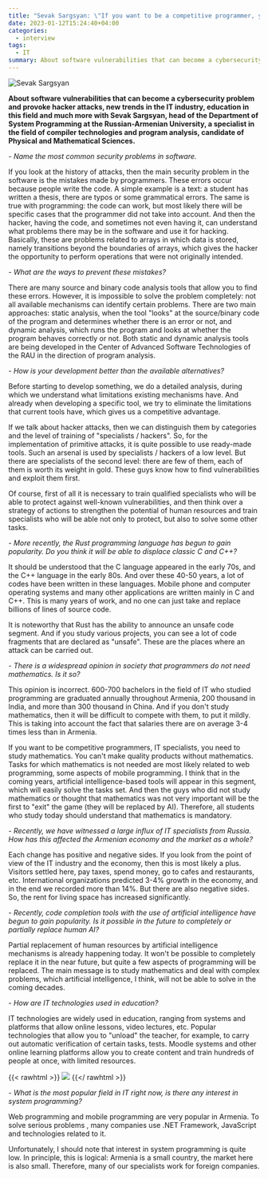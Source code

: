 ```yaml
---
title: "Sevak Sargsyan: \"If you want to be a competitive programmer, you need to study mathematics\""
date: 2023-01-12T15:24:40+04:00
categories:
  - interview
tags:
  - IT
summary: About software vulnerabilities that can become a cybersecurity problem and provoke hacker attacks, new trends in the IT industry, education in this area and much more, we talked with the head of the RAU System Programming Department Sevak Sargsyan.
---
```


![Sevak Sargsyan](/images/sevak-sargsyan-interview/main.webp)

**About software vulnerabilities that can become a cybersecurity problem and provoke hacker
attacks, new trends in the IT industry, education in this field and much more with Sevak Sargsyan, head of the Department of
System Programming at the Russian-Armenian University, a specialist in the field of compiler technologies and
program analysis, candidate of Physical and Mathematical Sciences.**

_- Name the most common security problems in software._

If you look at the history of attacks, then the main security problem in the software is the mistakes made by
programmers. These errors occur because people write the code. A simple example is a text: a student has written a
thesis, there are typos or some grammatical errors. The same is true with programming: the code can work, but most
likely there will be specific cases that the programmer did not take into account. And then the hacker, having the code,
and sometimes not even having it, can understand what problems there may be in the software and use it for hacking.
Basically, these are problems related to arrays in which data is stored, namely transitions beyond the boundaries of
arrays, which gives the hacker the opportunity to perform operations that were not originally intended.

_- What are the ways to prevent these mistakes?_

There are many source and binary code analysis tools that allow you to find these errors. However, it is impossible to
solve the problem completely: not all available mechanisms can identify certain problems. There are two main approaches:
static analysis, when the tool "looks" at the source/binary code of the program and determines whether there is an error
or not, and dynamic analysis, which runs the program and looks at whether the program behaves correctly or not. Both
static and dynamic analysis tools are being developed in the Center of Advanced Software Technologies of the RAU in the
direction of program analysis.

_- How is your development better than the available alternatives?_

Before starting to develop something, we do a detailed analysis, during which we understand what limitations existing
mechanisms have. And already when developing a specific tool, we try to eliminate the limitations that current tools
have, which gives us a competitive advantage.

If we talk about hacker attacks, then we can distinguish them by categories and the level of training of "specialists /
hackers". So, for the implementation of primitive attacks, it is quite possible to use ready-made tools. Such an arsenal
is used by specialists / hackers of a low level. But there are specialists of the second level: there are few of them,
each of them is worth its weight in gold. These guys know how to find vulnerabilities and exploit them first.

Of course, first of all it is necessary to train qualified specialists who will be able to protect against well-known
vulnerabilities, and then think over a strategy of actions to strengthen the potential of human resources and train
specialists who will be able not only to protect, but also to solve some other tasks.

_- More recently, the Rust programming language has begun to gain popularity. Do you think it will be able to displace
classic C and C++?_

It should be understood that the C language appeared in the early 70s, and the C++ language in the early 80s. And over
these 40-50 years, a lot of codes have been written in these languages. Mobile phone and computer operating systems and
many other applications are written mainly in C and C++. This is many years of work, and no one can just take and
replace billions of lines of source code.

It is noteworthy that Rust has the ability to announce an unsafe code segment. And if you study various projects, you
can see a lot of code fragments that are declared as "unsafe". These are the places where an attack can be carried out.

_- There is a widespread opinion in society that programmers do not need mathematics. Is it so?_

This opinion is incorrect. 600-700 bachelors in the field of IT who studied programming are graduated annually
throughout Armenia, 200 thousand in India, and more than 300 thousand in China. And if you don't study mathematics, then
it will be difficult to compete with them, to put it mildly. This is taking into account the fact that salaries there
are on average 3-4 times less than in Armenia.

If you want to be competitive programmers, IT specialists, you need to study mathematics. You can't make quality
products without mathematics. Tasks for which mathematics is not needed are most likely related to web programming, some
aspects of mobile programming. I think that in the coming years, artificial intelligence-based tools will appear in this
segment, which will easily solve the tasks set. And then the guys who did not study mathematics or thought that
mathematics was not very important will be the first to "exit" the game (they will be replaced by AI). Therefore, all
students who study today should understand that mathematics is mandatory.

_- Recently, we have witnessed a large influx of IT specialists from Russia. How has this affected the Armenian economy
and the market as a whole?_

Each change has positive and negative sides. If you look from the point of view of the IT industry and the economy, then
this is most likely a plus. Visitors settled here, pay taxes, spend money, go to cafes and restaurants, etc.
International organizations predicted 3-4% growth in the economy, and in the end we recorded more than 14%. But there
are also negative sides. So, the rent for living space has increased significantly.

_- Recently, code completion tools with the use of artificial intelligence have begun to gain popularity. Is it possible
in the future to completely or partially replace human AI?_

Partial replacement of human resources by artificial intelligence mechanisms is already happening today. It won't be
possible to completely replace it in the near future, but quite a few aspects of programming will be replaced. The main
message is to study mathematics and deal with complex problems, which artificial intelligence, I think, will not be able
to solve in the coming decades.

_- How are IT technologies used in education?_

IT technologies are widely used in education, ranging from systems and platforms that allow online lessons, video
lectures, etc. Popular technologies that allow you to "unload" the teacher, for example, to carry out automatic
verification of certain tasks, tests. Moodle systems and other online learning platforms allow you to create content and
train hundreds of people at once, with limited resources.

{{< rawhtml >}}
<img src="/images/sevak-sargsyan-interview/img.webp"/>
{{</ rawhtml >}}

_- What is the most popular field in IT right now, is there any interest in system programming?_

Web programming and mobile programming are very popular in Armenia. To solve serious problems , many companies use .NET
Framework, JavaScript and technologies related to it.

Unfortunately, I should note that interest in system programming is quite low. In principle, this is logical: Armenia is
a small country, the market here is also small. Therefore, many of our specialists work for foreign companies.